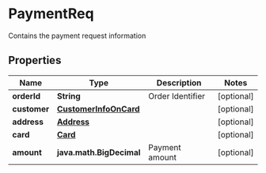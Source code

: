 

# PaymentReq

Contains the payment request information
## Properties

Name | Type | Description | Notes
------------ | ------------- | ------------- | -------------
**orderId** | **String** | Order Identifier |  [optional]
**customer** | [**CustomerInfoOnCard**](CustomerInfoOnCard.md) |  |  [optional]
**address** | [**Address**](Address.md) |  |  [optional]
**card** | [**Card**](Card.md) |  |  [optional]
**amount** | **java.math.BigDecimal** | Payment amount |  [optional]



